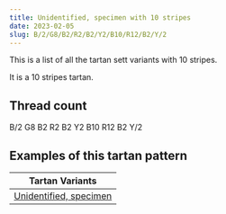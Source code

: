 ```yaml
---
title: Unidentified, specimen with 10 stripes
date: 2023-02-05
slug: B/2/G8/B2/R2/B2/Y2/B10/R12/B2/Y/2
---
```

This is a list of all the tartan sett variants with 10 stripes.

It is a 10 stripes tartan.


## Thread count
B/2 G8 B2 R2 B2 Y2 B10 R12 B2 Y/2

## Examples of this tartan pattern

| Tartan Variants |
|---------------|
| [Unidentified, specimen](/variants/b/2/g8/b2/r2/b2/y2/b10/r12/b2/y/2-b304080-g008000-rc00000-yf0c000)||
